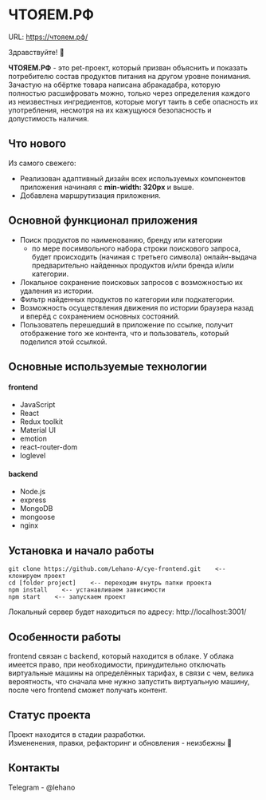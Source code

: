 # ЧТОЯЕМ.РФ

URL: https://чтояем.рф/

Здравствуйте! 🖖

**ЧТОЯЕМ.РФ** - это pet-проект, который призван объяснить и показать потребителю состав продуктов питания на другом уровне понимания. Зачастую на обёртке товара написана абракадабра, которую полностью расшифровать можно, только через определения каждого из неизвестных ингредиентов, которые могут таить в себе опасность их употребления, несмотря на их кажущуюся безопасность и допустимость наличия.

## Что нового

Из самого свежего:

- Реализован адаптивный дизайн всех используемых компонентов приложения начинаяя с **min-width: 320px** и выше.
- Добавлена маршрутизация приложения.

## Основной функционал приложения
- Поиск продуктов по наименованию, бренду или категории
  - по мере посимвольного набора строки поискового запроса, будет происходить (начиная с третьего символа) онлайн-выдача предварительно найденных продуктов и/или бренда и/или категории. 
- Локальное сохранение поисковых запросов с возможностью их удаления из истории.
- Фильтр найденных продуктов по категории или подкатегории. 
- Возможность осуществления движения по истории браузера назад и вперёд с сохранением основных состояний.
- Пользователь перешедший в приложение по ссылке, получит отображение того же контента, что и пользователь, который поделился этой ссылкой.


## Основные используемые технологии

#### frontend

- JavaScript
- React
- Redux toolkit
- Material UI
- emotion
- react-router-dom
- loglevel

#### backend

- Node.js
- express
- MongoDB
- mongoose
- nginx

## Установка и начало работы

```
git clone https://github.com/Lehano-A/cye-frontend.git    <-- клонируем проект
cd [folder project]    <-- переходим внутрь папки проекта
npm install    <-- устанавливаем зависимости
npm start    <-- запускаем проект
```

Локальный сервер будет находиться по адресу: http://localhost:3001/

## Особенности работы

frontend связан с backend, который находится в облаке. У облака имеется право, при необходимости, принудительно отключать виртуальные машины на определённых тарифах, в связи с чем, велика вероятность, что сначала мне нужно запустить виртуальную машину, после чего frontend сможет получать контент.

## Статус проекта

Проект находится в стадии разработки.  
Измененения, правки, рефакторинг и обновления - неизбежны 🤭

## Контакты

Telegram - @lehano
